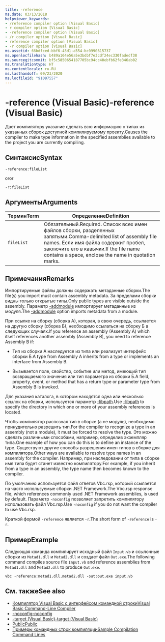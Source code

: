 ```yaml
---
title: -reference
ms.date: 03/13/2018
helpviewer_keywords:
- /reference compiler option [Visual Basic]
- r compiler option [Visual Basic]
- -reference compiler option [Visual Basic]
- /r compiler option [Visual Basic]
- reference compiler option [Visual Basic]
- -r compiler option [Visual Basic]
ms.assetid: 66bdfced-bbf6-43d1-a554-bc0990315737
ms.openlocfilehash: b489a164e56a5e3bdbf7e3cdf24ec330fadedf38
ms.sourcegitcommit: bf5c5850654187705bc94cc40ebfb62fe346ab02
ms.translationtype: HT
ms.contentlocale: ru-RU
ms.lasthandoff: 09/23/2020
ms.locfileid: "91097557"
---
```

# <a name="-reference-visual-basic"></a><span data-ttu-id="2ec5f-102">-reference (Visual Basic)</span><span class="sxs-lookup"><span data-stu-id="2ec5f-102">-reference (Visual Basic)</span></span>

<span data-ttu-id="2ec5f-103">Дает компилятору указание сделать всю информацию о типах из указанных сборок доступной компилируемому проекту.</span><span class="sxs-lookup"><span data-stu-id="2ec5f-103">Causes the compiler to make type information in the specified assemblies available to the project you are currently compiling.</span></span>  
  
## <a name="syntax"></a><span data-ttu-id="2ec5f-104">Синтаксис</span><span class="sxs-lookup"><span data-stu-id="2ec5f-104">Syntax</span></span>  
  
```console  
-reference:fileList  
```

<span data-ttu-id="2ec5f-105">or</span><span class="sxs-lookup"><span data-stu-id="2ec5f-105">or</span></span>

```console
-r:fileList  
```  
  
## <a name="arguments"></a><span data-ttu-id="2ec5f-106">Аргументы</span><span class="sxs-lookup"><span data-stu-id="2ec5f-106">Arguments</span></span>  
  
|<span data-ttu-id="2ec5f-107">Термин</span><span class="sxs-lookup"><span data-stu-id="2ec5f-107">Term</span></span>|<span data-ttu-id="2ec5f-108">Определение</span><span class="sxs-lookup"><span data-stu-id="2ec5f-108">Definition</span></span>|  
|---|---|  
|`fileList`|<span data-ttu-id="2ec5f-109">Обязательный.</span><span class="sxs-lookup"><span data-stu-id="2ec5f-109">Required.</span></span> <span data-ttu-id="2ec5f-110">Список всех имен файлов сборки, разделенных запятыми.</span><span class="sxs-lookup"><span data-stu-id="2ec5f-110">Comma-delimited list of assembly file names.</span></span> <span data-ttu-id="2ec5f-111">Если имя файла содержит пробел, заключите его в кавычки.</span><span class="sxs-lookup"><span data-stu-id="2ec5f-111">If the file name contains a space, enclose the name in quotation marks.</span></span>|  
  
## <a name="remarks"></a><span data-ttu-id="2ec5f-112">Примечания</span><span class="sxs-lookup"><span data-stu-id="2ec5f-112">Remarks</span></span>  

 <span data-ttu-id="2ec5f-113">Импортируемые файлы должны содержать метаданные сборки.</span><span class="sxs-lookup"><span data-stu-id="2ec5f-113">The file(s) you import must contain assembly metadata.</span></span> <span data-ttu-id="2ec5f-114">За пределами сборки видны только открытые типы.</span><span class="sxs-lookup"><span data-stu-id="2ec5f-114">Only public types are visible outside the assembly.</span></span> <span data-ttu-id="2ec5f-115">Параметр [-addmodule](addmodule.md) импортирует метаданные из модуля.</span><span class="sxs-lookup"><span data-stu-id="2ec5f-115">The [-addmodule](addmodule.md) option imports metadata from a module.</span></span>  
  
 <span data-ttu-id="2ec5f-116">При ссылке на сборку (сборка А), которая, в свою очередь, ссылается на другую сборку (сборка Б), необходимо ссылаться на сборку Б в следующих случаях.</span><span class="sxs-lookup"><span data-stu-id="2ec5f-116">If you reference an assembly (Assembly A) which itself references another assembly (Assembly B), you need to reference Assembly B if:</span></span>  
  
- <span data-ttu-id="2ec5f-117">Тип из сборки A наследуется из типа или реализует интерфейс сборки Б.</span><span class="sxs-lookup"><span data-stu-id="2ec5f-117">A type from Assembly A inherits from a type or implements an interface from Assembly B.</span></span>  
  
- <span data-ttu-id="2ec5f-118">Вызывается поле, свойство, событие или метод, имеющий тип возвращаемого значения или тип параметра из сборки Б.</span><span class="sxs-lookup"><span data-stu-id="2ec5f-118">A field, property, event, or method that has a return type or parameter type from Assembly B is invoked.</span></span>  
  
 <span data-ttu-id="2ec5f-119">Для указания каталога, в котором находятся одна или несколько ссылок на сборки, используется параметр [-libpath](libpath.md).</span><span class="sxs-lookup"><span data-stu-id="2ec5f-119">Use [-libpath](libpath.md) to specify the directory in which one or more of your assembly references is located.</span></span>  
  
 <span data-ttu-id="2ec5f-120">Чтобы компилятор распознал тип в сборке (а не модуль), необходимо принудительно разрешить тип.</span><span class="sxs-lookup"><span data-stu-id="2ec5f-120">For the compiler to recognize a type in an assembly (not a module), it must be forced to resolve the type.</span></span> <span data-ttu-id="2ec5f-121">Это можно сделать различными способами, например, определив экземпляр типа.</span><span class="sxs-lookup"><span data-stu-id="2ec5f-121">One example of how you can do this is to define an instance of the type.</span></span> <span data-ttu-id="2ec5f-122">Существуют другие способы разрешения имен типов в сборке для компилятора.</span><span class="sxs-lookup"><span data-stu-id="2ec5f-122">Other ways are available to resolve type names in an assembly for the compiler.</span></span> <span data-ttu-id="2ec5f-123">Например, при наследовании от типа в сборке имя типа будет станет известно компилятору.</span><span class="sxs-lookup"><span data-stu-id="2ec5f-123">For example, if you inherit from a type in an assembly, the type name then becomes known to the compiler.</span></span>  
  
 <span data-ttu-id="2ec5f-124">По умолчанию используется файл ответов Vbc.rsp, который ссылается на часто используемые сборки .NET Framework.</span><span class="sxs-lookup"><span data-stu-id="2ec5f-124">The Vbc.rsp response file, which references commonly used .NET Framework assemblies, is used by default.</span></span> <span data-ttu-id="2ec5f-125">Параметр `-noconfig` позволяет запретить компилятору использовать файл Vbc.rsp.</span><span class="sxs-lookup"><span data-stu-id="2ec5f-125">Use `-noconfig` if you do not want the compiler to use Vbc.rsp.</span></span>  
  
 <span data-ttu-id="2ec5f-126">Краткой формой `-reference` является `-r`.</span><span class="sxs-lookup"><span data-stu-id="2ec5f-126">The short form of `-reference` is `-r`.</span></span>  
  
## <a name="example"></a><span data-ttu-id="2ec5f-127">Пример</span><span class="sxs-lookup"><span data-stu-id="2ec5f-127">Example</span></span>  

 <span data-ttu-id="2ec5f-128">Следующая команда компилирует исходный файл `Input.vb` и ссылочные сборки из `Metad1.dll` и `Metad2.dll` и создает файл `Out.exe`.</span><span class="sxs-lookup"><span data-stu-id="2ec5f-128">The following command compiles source file `Input.vb` and reference assemblies from `Metad1.dll` and `Metad2.dll` to produce `Out.exe`.</span></span>  
  
```console
vbc -reference:metad1.dll,metad2.dll -out:out.exe input.vb  
```  
  
## <a name="see-also"></a><span data-ttu-id="2ec5f-129">См. также</span><span class="sxs-lookup"><span data-stu-id="2ec5f-129">See also</span></span>

- [<span data-ttu-id="2ec5f-130">Компилятор Visual Basic с интерфейсом командной строки</span><span class="sxs-lookup"><span data-stu-id="2ec5f-130">Visual Basic Command-Line Compiler</span></span>](index.md)
- [<span data-ttu-id="2ec5f-131">-noconfig</span><span class="sxs-lookup"><span data-stu-id="2ec5f-131">-noconfig</span></span>](noconfig.md)
- [<span data-ttu-id="2ec5f-132">-target (Visual Basic)</span><span class="sxs-lookup"><span data-stu-id="2ec5f-132">-target (Visual Basic)</span></span>](target.md)
- [<span data-ttu-id="2ec5f-133">Public</span><span class="sxs-lookup"><span data-stu-id="2ec5f-133">Public</span></span>](../../language-reference/modifiers/public.md)
- [<span data-ttu-id="2ec5f-134">Примеры командных строк компиляции</span><span class="sxs-lookup"><span data-stu-id="2ec5f-134">Sample Compilation Command Lines</span></span>](sample-compilation-command-lines.md)
